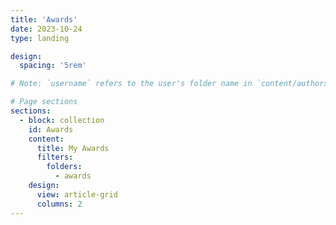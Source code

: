 ```yaml
---
title: 'Awards'
date: 2023-10-24
type: landing

design:
  spacing: '5rem'

# Note: `username` refers to the user's folder name in `content/authors/`

# Page sections
sections:
  - block: collection
    id: Awards
    content:
      title: My Awards
      filters:
        folders:
          - awards
    design:
      view: article-grid
      columns: 2
---
```

